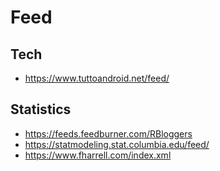 # Feed

## Tech

- https://www.tuttoandroid.net/feed/

## Statistics

- https://feeds.feedburner.com/RBloggers
- https://statmodeling.stat.columbia.edu/feed/
- https://www.fharrell.com/index.xml
